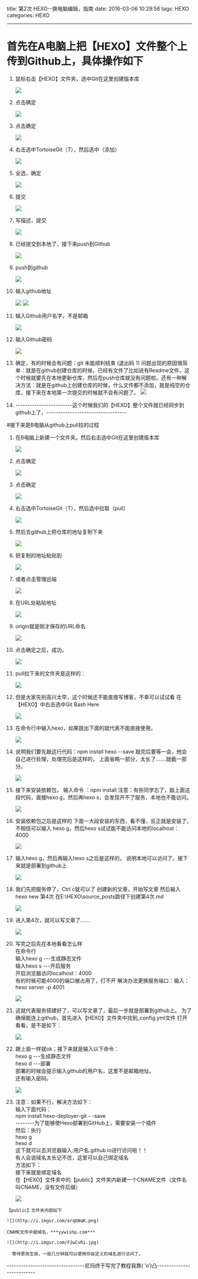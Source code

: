 

title: 第2次 HEXO--换电脑编辑，指南
date: 2016-03-06 10:29:56
tags: HEXO
categories: HEXO

---
# 首先在A电脑上把【HEXO】文件整个上传到Github上，具体操作如下

1. 鼠标右击【HEXO】文件夹，选中Git在这里创建版本库

	![](http://i.imgur.com/QIX3nDR.jpg)
<!--more-->
2. 点击确定

    ![](http://i.imgur.com/OITj2Rc.png)
3. 点击确定

	![](http://i.imgur.com/RDj1eBR.png)
4. 右击选中TortoiseGit（T），然后选中（添加）
  
	![](http://i.imgur.com/eQ1HbPj.jpg)
5. 全选，确定

	![](http://i.imgur.com/u4v63wD.png)
6. 提交 

	![](http://i.imgur.com/hCuP5MV.png)
7. 写描述，提交

	![](http://i.imgur.com/FnxFZPr.png)
8. 已经提交到本地了，接下来push到Github

	![](http://i.imgur.com/CKI376T.png)
9. push到github

	![](http://i.imgur.com/qmQ3WaK.jpg)
10. 输入github地址

	![](http://i.imgur.com/KdzEzpj.png)
	![](http://i.imgur.com/k6K8RHG.png)
11. 输入Github用户名字，不是邮箱

    ![](http://i.imgur.com/87ogxdY.png)

12. 输入Github密码

	![](http://i.imgur.com/CSFE6ue.png)
13. 确定，有的时候会有问题：git 未能顺利结束 (退出码 1)
问题出现的原因很简单：就是在github创建仓库的时候，已经有文件了比如说有Readme文件，这个时候就要先在本地更新仓库，然后在push仓库就没有问题啦。还有一种解决方法：就是在github上创建仓库的时候，什么文件都不添加，就是纯空的仓库，接下来在本地第一次提交的时候就不会有问题了。
	![](http://i.imgur.com/C6aB81B.png)
14. ------------------------这个时候我们的【HEXO】整个文件就已经同步到github上了，----------------------------------



#接下来是B电脑从github上pull拉的过程
1. 在B电脑上新建一个文件夹。然后右击选中Git在这里创建版本库

	![](http://i.imgur.com/QIX3nDR.jpg)
2. 点击确定
    
	![](http://i.imgur.com/OITj2Rc.png)
3. 点击确定

	![](http://i.imgur.com/RDj1eBR.png)
4. 右击选中TortoiseGit（T），然后选中拉取（pull）
	
	![](http://i.imgur.com/1MCoQ8c.jpg)
5. 然后去github上把仓库的地址复制下来

	![](http://i.imgur.com/YwpEsfH.png)
6. 把复制的地址粘贴到

	![](http://i.imgur.com/TyHKV9s.png)
7. 或者点击管理远端

	![](http://i.imgur.com/nzzwT90.png)
8. 在URL处粘贴地址

	![](http://i.imgur.com/wxjCcD4.png)
9. origin就是刚才保存的URL命名

	![](http://i.imgur.com/o0DSmal.png)
10. 点击确定之后，成功。

	![](http://i.imgur.com/JbfMiql.png)
11. pull拉下来的文件夹是这样的：

	![](http://i.imgur.com/CIihTF4.png)
12. 但是大家先别高兴太早，这个时候还不能直接写博客，不幸可以试试看
在【HEXO】中右击选中Git Bash Here

	![](http://i.imgur.com/1M5OHSJ.png)
13. 在命令行中输入hexo，如果跳出下面的就代表不能直接使用，

	![](http://i.imgur.com/dCQhOGc.png)
14. 说明我们要先敲这行代码：npm install hexo --save
 敲完后要等一会，他会自己进行处理，处理完后是这样的，
上面省略一部分，太长了.......就截一部分。

	![](http://i.imgur.com/bYZnAlw.png)
15. 接下来安装依赖包，
输入命令 ：npm install
注意：有些同学忘了，敲上面这段代码，直接hexo g，然后再hexo s，会发现开不了服务，本地也不能访问。

	![](http://i.imgur.com/WCryyXz.png)
16. 安装依赖包之后是这样的
下面一大段安装的东西，看不懂，反正就是安装了，不相信可以输入
hexo g，然后hexo s试试能不能访问本地的localhost：4000

	![](http://i.imgur.com/99HbjpH.png)

17. 输入hexo g，然后再输入hexo s之后是这样的，
说明本地可以访问了。接下来就是部署到github上
	
	![](http://i.imgur.com/eakfl3a.png)
18. 我们先把服务停了，Ctrl c就可以了
创建新的文章，开始写文章
然后输入hexo new 第4次
在E:\HEXO\source\_posts路径下创建第4次.md

	![](http://i.imgur.com/t9FVYi4.png)

19. 进入第4次，就可以写文章了......

	![](http://i.imgur.com/tRYSs08.png)

20. 写完之后先在本地看看怎么样   
在命令行    
输入hexo g        ---生成静态文件   
输入hexo s        ---开启服务   
开启浏览器访问localhost：4000   
有的时候可能4000的端口被占用了，打不开
解决办法更换服务端口：输入：hexo server -p 4001

	![](http://i.imgur.com/cWvLYOD.jpg)
21. 这就代表服务搭建好了，可以写文章了，最后一步就是部署到github上。
为了确保能连上github，首先进入【HEXO】文件夹中找到_config.yml文件
打开看看，是不是如下：

	![](http://i.imgur.com/LE0FuQu.png)

22. 跟上面一样就ok；接下来就是输入以下命令：     
hexo g   ---生成静态文件   
hexo d   ---部署   
部署的时候会提示输入github的用户名，这里不是邮箱地址。   
还有输入密码。

	![](http://i.imgur.com/yTwtyKm.png)

23.  注意：如果不行，解决方法如下：   
输入下面代码：    
    npm install hexo-deployer-git  - -save  
	--------为了能够使Hexo部署到GitHub上，需要安装一个插件   
然后：执行    
hexo g   
hexo d    
这下就可以去浏览器输入:用户名.github.io进行访问啦！！    
有人会说域名太长记不住，这里可以自己绑定域名    
方法如下：    
接下来就是绑定域名    
在【HEXO】文件夹中的【public】文件夹内新建一个CNAME文件（文件名叫CNAME，没有文件后缀）    

	 ![](http://i.imgur.com/Yr4YOIW.png)

    【public】文件夹内部如下

	![](http://i.imgur.com/erqbNqK.png)

	CNAME文件中是域名，***yywishp.com***
	
	![](http://i.imgur.com/F2wCvRi.jpg)

      等待更改生效，一般几分钟就可以使用你自定义的域名进行访问了。


---------------------------------尼玛终于写完了教程我靠( ‵o′)凸--------------------------


	




































   


